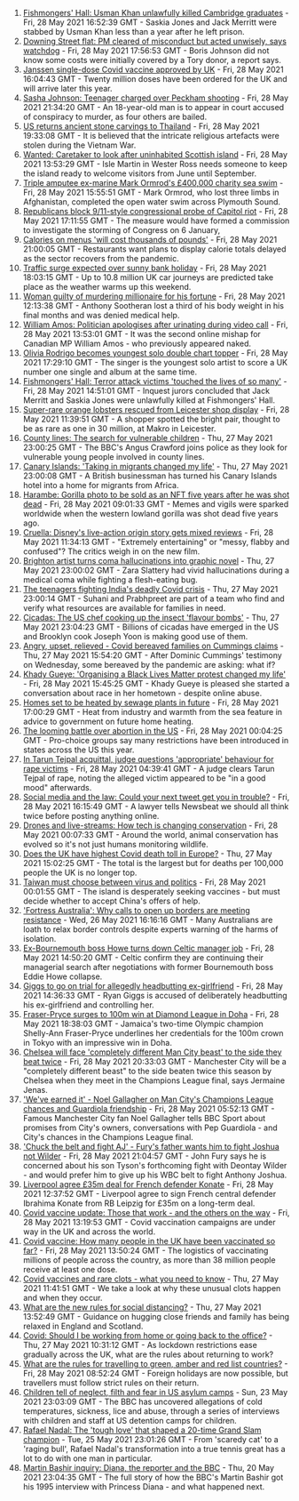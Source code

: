 1. [Fishmongers' Hall: Usman Khan unlawfully killed Cambridge graduates](https://www.bbc.co.uk/news/uk-england-london-57260509) - Fri, 28 May 2021 16:52:39 GMT - Saskia Jones and Jack Merritt were stabbed by Usman Khan less than a year after he left prison.
2. [Downing Street flat: PM cleared of misconduct but acted unwisely, says watchdog](https://www.bbc.co.uk/news/uk-politics-57280418) - Fri, 28 May 2021 17:56:53 GMT - Boris Johnson did not know some costs were initially covered by a Tory donor, a report says.
3. [Janssen single-dose Covid vaccine approved by UK](https://www.bbc.co.uk/news/health-57283837) - Fri, 28 May 2021 16:04:43 GMT - Twenty million doses have been ordered for the UK and will arrive later this year.
4. [Sasha Johnson: Teenager charged over Peckham shooting](https://www.bbc.co.uk/news/uk-england-london-57290536) - Fri, 28 May 2021 21:34:20 GMT - An 18-year-old man is to appear in court accused of conspiracy to murder, as four others are bailed.
5. [US returns ancient stone carvings to Thailand](https://www.bbc.co.uk/news/world-us-canada-57286063) - Fri, 28 May 2021 19:33:08 GMT - It is believed that the intricate religious artefacts were stolen during the Vietnam War.
6. [Wanted: Caretaker to look after uninhabited Scottish island](https://www.bbc.co.uk/news/uk-scotland-highlands-islands-57282018) - Fri, 28 May 2021 13:53:29 GMT - Isle Martin in Wester Ross needs someone to keep the island ready to welcome visitors from June until September.
7. [Triple amputee ex-marine Mark Ormrod's £400,000 charity sea swim](https://www.bbc.co.uk/news/uk-57287724) - Fri, 28 May 2021 15:55:51 GMT - Mark Ormrod, who lost three limbs in Afghanistan, completed the open water swim across Plymouth Sound.
8. [Republicans block 9/11-style congressional probe of Capitol riot](https://www.bbc.co.uk/news/world-us-canada-57272756) - Fri, 28 May 2021 17:11:55 GMT - The measure would have formed a commission to investigate the storming of Congress on 6 January,
9. [Calories on menus 'will cost thousands of pounds'](https://www.bbc.co.uk/news/business-57282218) - Fri, 28 May 2021 21:00:05 GMT - Restaurants want plans to display calorie totals delayed as the sector recovers from the pandemic.
10. [Traffic surge expected over sunny bank holiday](https://www.bbc.co.uk/news/uk-57287123) - Fri, 28 May 2021 18:03:15 GMT - Up to 10.8 million UK car journeys are predicted take place as the weather warms up this weekend.
11. [Woman guilty of murdering millionaire for his fortune](https://www.bbc.co.uk/news/uk-england-oxfordshire-57186328) - Fri, 28 May 2021 12:13:38 GMT - Anthony Sootheran lost a third of his body weight in his final months and was denied medical help.
12. [William Amos: Politician apologises after urinating during video call](https://www.bbc.co.uk/news/world-us-canada-57282167) - Fri, 28 May 2021 13:53:01 GMT - It was the second online mishap for Canadian MP William Amos - who previously appeared naked.
13. [Olivia Rodrigo becomes youngest solo double chart topper](https://www.bbc.co.uk/news/entertainment-arts-57288736) - Fri, 28 May 2021 17:29:10 GMT - The singer is the youngest solo artist to score a UK number one single and album at the same time.
14. [Fishmongers' Hall: Terror attack victims 'touched the lives of so many'](https://www.bbc.co.uk/news/uk-england-london-57283625) - Fri, 28 May 2021 14:51:01 GMT - Inquest jurors concluded that Jack Merritt and Saskia Jones were unlawfully killed at Fishmongers' Hall.
15. [Super-rare orange lobsters rescued from Leicester shop display](https://www.bbc.co.uk/news/uk-england-leicestershire-57283428) - Fri, 28 May 2021 11:39:51 GMT - A shopper spotted the bright pair, thought to be as rare as one in 30 million, at Makro in Leicester.
16. [County lines: The search for vulnerable children](https://www.bbc.co.uk/news/uk-57271269) - Thu, 27 May 2021 23:00:25 GMT - The BBC's Angus Crawford joins police as they look for vulnerable young people involved in county lines.
17. [Canary Islands: 'Taking in migrants changed my life'](https://www.bbc.co.uk/news/world-europe-57272811) - Thu, 27 May 2021 23:00:08 GMT - A British businessman has turned his Canary Islands hotel into a home for migrants from Africa.
18. [Harambe: Gorilla photo to be sold as an NFT five years after he was shot dead](https://www.bbc.co.uk/news/newsbeat-57279486) - Fri, 28 May 2021 09:01:33 GMT - Memes and vigils were sparked worldwide when the western lowland gorilla was shot dead five years ago.
19. [Cruella: Disney's live-action origin story gets mixed reviews](https://www.bbc.co.uk/news/entertainment-arts-57280085) - Fri, 28 May 2021 11:34:13 GMT - "Extremely entertaining" or "messy, flabby and confused"? The critics weigh in on the new film.
20. [Brighton artist turns coma hallucinations into graphic novel](https://www.bbc.co.uk/news/uk-england-sussex-57206923) - Thu, 27 May 2021 23:00:02 GMT - Zara Slattery had vivid hallucinations during a medical coma while fighting a flesh-eating bug.
21. [The teenagers fighting India's deadly Covid crisis](https://www.bbc.co.uk/news/world-57275106) - Thu, 27 May 2021 23:00:14 GMT - Suhani and Prabhpreet are part of a team who find and verify what resources are available for families in need.
22. [Cicadas: The US chef cooking up the insect 'flavour bombs'](https://www.bbc.co.uk/news/world-us-canada-57273056) - Thu, 27 May 2021 23:04:23 GMT - Billions of cicadas have emerged in the US and Brooklyn cook Joseph Yoon is making good use of them.
23. [Angry, upset, relieved - Covid bereaved families on Cummings claims](https://www.bbc.co.uk/news/uk-57271249) - Thu, 27 May 2021 15:54:20 GMT - After Dominic Cummings' testimony on Wednesday, some bereaved by the pandemic are asking: what if?
24. [Khady Gueye: 'Organising a Black Lives Matter protest changed my life'](https://www.bbc.co.uk/news/newsbeat-57170386) - Fri, 28 May 2021 15:45:25 GMT - Khady Gueye is pleased she started a conversation about race in her hometown - despite online abuse.
25. [Homes set to be heated by sewage plants in future](https://www.bbc.co.uk/news/business-57261151) - Fri, 28 May 2021 17:00:29 GMT - Heat from industry and warmth from the sea feature in advice to government on future home heating.
26. [The looming battle over abortion in the US](https://www.bbc.co.uk/news/world-us-canada-57208053) - Fri, 28 May 2021 00:04:25 GMT - Pro-choice groups say many restrictions have been introduced in states across the US this year.
27. [In Tarun Tejpal acquittal, judge questions 'appropriate' behaviour for rape victims](https://www.bbc.co.uk/news/world-asia-india-57266447) - Fri, 28 May 2021 04:39:41 GMT - A judge clears Tarun Tejpal of rape, noting the alleged victim appeared to be "in a good mood" afterwards.
28. [Social media and the law: Could your next tweet get you in trouble?](https://www.bbc.co.uk/news/newsbeat-57280095) - Fri, 28 May 2021 16:15:49 GMT - A lawyer tells Newsbeat we should all think twice before posting anything online.
29. [Drones and live-streams: How tech is changing conservation](https://www.bbc.co.uk/news/newsbeat-57234398) - Fri, 28 May 2021 00:07:33 GMT - Around the world, animal conservation has evolved so it's not just humans monitoring wildlife.
30. [Does the UK have highest Covid death toll in Europe?](https://www.bbc.co.uk/news/57268471) - Thu, 27 May 2021 15:02:25 GMT - The total is the largest but for deaths per 100,000 people the UK is no longer top.
31. [Taiwan must choose between virus and politics](https://www.bbc.co.uk/news/world-asia-57246914) - Fri, 28 May 2021 00:01:55 GMT - The island is desperately seeking vaccines - but must decide whether to accept China's offers of help.
32. ['Fortress Australia': Why calls to open up borders are meeting resistance](https://www.bbc.co.uk/news/world-australia-57224635) - Wed, 26 May 2021 16:16:16 GMT - Many Australians are loath to relax border controls despite experts warning of the harms of isolation.
33. [Ex-Bournemouth boss Howe turns down Celtic manager job](https://www.bbc.co.uk/sport/football/57286385) - Fri, 28 May 2021 14:50:20 GMT - Celtic confirm they are continuing their managerial search after negotiations with former Bournemouth boss Eddie Howe collapse.
34. [Giggs to go on trial for allegedly headbutting ex-girlfriend](https://www.bbc.co.uk/news/uk-wales-57280487) - Fri, 28 May 2021 14:36:33 GMT - Ryan Giggs is accused of deliberately headbutting his ex-girlfriend and controlling her.
35. [Fraser-Pryce surges to 100m win at Diamond League in Doha](https://www.bbc.co.uk/sport/athletics/57284488) - Fri, 28 May 2021 18:38:03 GMT - Jamaica's two-time Olympic champion Shelly-Ann Fraser-Pryce underlines her credentials for the 100m crown in Tokyo with an impressive win in Doha.
36. [Chelsea will face 'completely different Man City beast' to the side they beat twice](https://www.bbc.co.uk/sport/football/57289428) - Fri, 28 May 2021 20:33:03 GMT - Manchester City will be a "completely different beast" to the side beaten twice this season by Chelsea when they meet in the Champions League final, says Jermaine Jenas.
37. ['We've earned it' - Noel Gallagher on Man City's Champions League chances and Guardiola friendship](https://www.bbc.co.uk/sport/football/57275565) - Fri, 28 May 2021 05:52:13 GMT - Famous Manchester City fan Noel Gallagher tells BBC Sport about promises from City's owners, conversations with Pep Guardiola - and City's chances in the Champions League final.
38. ['Chuck the belt and fight AJ' - Fury's father wants him to fight Joshua not Wilder](https://www.bbc.co.uk/sport/boxing/57289495) - Fri, 28 May 2021 21:04:57 GMT - John Fury says he is concerned about his son Tyson's forthcoming fight with Deontay Wilder - and would prefer him to give up his WBC belt to fight Anthony Joshua.
39. [Liverpool agree £35m deal for French defender Konate](https://www.bbc.co.uk/sport/football/57242659) - Fri, 28 May 2021 12:37:52 GMT - Liverpool agree to sign French central defender Ibrahima Konate from RB Leipzig for £35m on a long-term deal.
40. [Covid vaccine update: Those that work - and the others on the way](https://www.bbc.co.uk/news/health-51665497) - Fri, 28 May 2021 13:19:53 GMT - Covid vaccination campaigns are under way in the UK and across the world.
41. [Covid vaccine: How many people in the UK have been vaccinated so far?](https://www.bbc.co.uk/news/health-55274833) - Fri, 28 May 2021 13:50:24 GMT - The logistics of vaccinating millions of people across the country, as more than 38 million people receive at least one dose.
42. [Covid vaccines and rare clots - what you need to know](https://www.bbc.co.uk/news/health-56674796) - Thu, 27 May 2021 11:41:51 GMT - We take a look at why these unusual clots happen and when they occur.
43. [What are the new rules for social distancing?](https://www.bbc.co.uk/news/uk-51506729) - Thu, 27 May 2021 13:52:49 GMT - Guidance on hugging close friends and family has being relaxed in England and Scotland.
44. [Covid: Should I be working from home or going back to the office?](https://www.bbc.co.uk/news/business-52567567) - Thu, 27 May 2021 10:31:12 GMT - As lockdown restrictions ease gradually across the UK, what are the rules about returning to work?
45. [What are the rules for travelling to green, amber and red list countries?](https://www.bbc.co.uk/news/explainers-52544307) - Fri, 28 May 2021 08:52:24 GMT - Foreign holidays are now possible, but travellers must follow strict rules on their return.
46. [Children tell of neglect, filth and fear in US asylum camps](https://www.bbc.co.uk/news/world-us-canada-57149721) - Sun, 23 May 2021 23:03:09 GMT - The BBC has uncovered allegations of cold temperatures, sickness, lice and abuse, through a series of interviews with children and staff at US detention camps for children.
47. [Rafael Nadal: The 'tough love' that shaped a 20-time Grand Slam champion](https://www.bbc.co.uk/sport/tennis/56090941) - Tue, 25 May 2021 23:01:26 GMT - From 'scaredy cat' to a 'raging bull', Rafael Nadal's transformation into a true tennis great has a lot to do with one man in particular.
48. [Martin Bashir inquiry: Diana, the reporter and the BBC](https://www.bbc.co.uk/news/uk-56680229) - Thu, 20 May 2021 23:04:35 GMT - The full story of how the BBC's Martin Bashir got his 1995 interview with Princess Diana - and what happened next.
